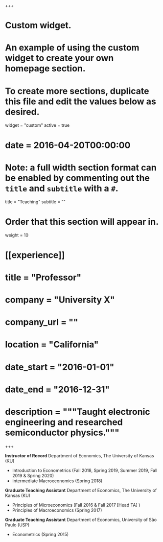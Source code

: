 +++
# Custom widget.
# An example of using the custom widget to create your own homepage section.
# To create more sections, duplicate this file and edit the values below as desired.
widget = "custom"
active = true
# date = 2016-04-20T00:00:00

# Note: a full width section format can be enabled by commenting out the `title` and `subtitle` with a `#`.
title = "Teaching"
subtitle = ""

# Order that this section will appear in.
weight = 10

# [[experience]]
#   title = "Professor"
#   company = "University X"
#   company_url = ""
#   location = "California"
#   date_start = "2016-01-01"
#   date_end = "2016-12-31"
#   description = """Taught electronic engineering and researched semiconductor physics."""

+++

**Instructor of Record**
Department of Economics, The University of Kansas (KU)

* Introduction to Econometrics (Fall 2018, Spring 2019, Summer 2019, Fall 2019 & Spring 2020)
* Intermediate Macroeconomics (Spring 2018)


**Graduate Teaching Assistant**
Department of Economics, The University of Kansas (KU)

* Principles of Microeconomics (Fall 2016 & Fall 2017 [Head TA] )
* Principles of Macroeconomics (Spring 2017)


**Graduate Teaching Assistant**
Department of Economics, University of São Paulo (USP)

* Econometrics (Spring 2015)
